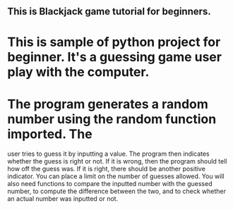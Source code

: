 ## This is Blackjack game tutorial for beginners. 

# This is sample of python project for beginner. It's a guessing game user play with the computer.
# The program generates a random number using the random function imported. The
user tries to guess it by inputting a value. The program then indicates
whether the guess is right or not. If it is wrong, then the program should
tell how off the guess was. If it is right, there should be another positive
indicator. You can place a limit on the number of guesses allowed.
You will also need functions to compare the inputted number with the
guessed number, to compute the difference between the two, and to check
whether an actual number was inputted or not. 
